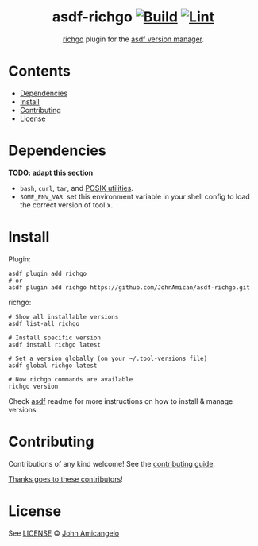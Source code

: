 <div align="center">

# asdf-richgo [![Build](https://github.com/JohnAmican/asdf-richgo/actions/workflows/build.yml/badge.svg)](https://github.com/JohnAmican/asdf-richgo/actions/workflows/build.yml) [![Lint](https://github.com/JohnAmican/asdf-richgo/actions/workflows/lint.yml/badge.svg)](https://github.com/JohnAmican/asdf-richgo/actions/workflows/lint.yml)

[richgo](https://github.com/kyoh86/richgo) plugin for the [asdf version manager](https://asdf-vm.com).

</div>

# Contents

- [Dependencies](#dependencies)
- [Install](#install)
- [Contributing](#contributing)
- [License](#license)

# Dependencies

**TODO: adapt this section**

- `bash`, `curl`, `tar`, and [POSIX utilities](https://pubs.opengroup.org/onlinepubs/9699919799/idx/utilities.html).
- `SOME_ENV_VAR`: set this environment variable in your shell config to load the correct version of tool x.

# Install

Plugin:

```shell
asdf plugin add richgo
# or
asdf plugin add richgo https://github.com/JohnAmican/asdf-richgo.git
```

richgo:

```shell
# Show all installable versions
asdf list-all richgo

# Install specific version
asdf install richgo latest

# Set a version globally (on your ~/.tool-versions file)
asdf global richgo latest

# Now richgo commands are available
richgo version
```

Check [asdf](https://github.com/asdf-vm/asdf) readme for more instructions on how to
install & manage versions.

# Contributing

Contributions of any kind welcome! See the [contributing guide](contributing.md).

[Thanks goes to these contributors](https://github.com/JohnAmican/asdf-richgo/graphs/contributors)!

# License

See [LICENSE](LICENSE) © [John Amicangelo](https://github.com/JohnAmican/)
